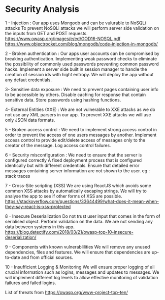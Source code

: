 # Security Analysis

1 - Injection : Our app uses Mongodb and can be vulurable to NoSQLi attacks
To prevent NoSQLi attacks we will perform server side validation on the inputs from GET and POST requests.
https://www.owasp.org/images/e/ed/GOD16-NOSQL.pdf
https://www.objectrocket.com/blog/mongodb/code-injection-in-mongodb/

2 - Broken authentication : Our apps user accounts can be compromised by breaking authentication.
Implementing weak password checks to eliminate the possibility of commonly used passwords preventing common password hacks.
Implement a server side built in session manager to handle the creation of session ids with hight entropy.
We will deploy the app without any defaut credentials.

3- Sensitive data exposure : We need to prevent pages containing user info to be accessible by others.
Disable caching for response that contain sensitive data.
Store passwords using hashing functions.

4- External Entities (XXE) : We are not vulnerable to XXE attacks as we do not use any XML parsers in our app.
To prevent XXE attacks we will use only JSON data formats.

5 - Broken access control : We need to implement strong access control in order to prevent the access of one users messages by another.
Implement access control to provide edit/delete access of messages only to the creator of the message.
Log access control failures.

6 - Security misconfiguration : We need to ensure that the server is configured correctly
A fixed deployment process that is configured identically but with different credentials.
Ensure that detailed error messages containing server information are not shown to the user. eg : stack traces

7 - Cross-Site scripting (XSS)
We are using ReactJS which avoids some common XSS attacks by automatically escaping strings.
We will try to analyse the app to see if other forms of XSS are possible.
https://stackoverflow.com/questions/33644499/what-does-it-mean-when-they-say-react-is-xss-protected

8 - Insecure Deserialization 
Do not trust user input that comes in the form of serialised object. Perform validation on the data.
We are not sending any data between systems in this app.
https://blog.detectify.com/2018/03/21/owasp-top-10-insecure-deserialization/

9 - Components with known vulnerablilities 
We will remove any unused dependencies, files and features.
We will ensure that dependencies are up-to-date and from official sources.

10 - Insufficient Logging & Monitoring
We will ensure proper logging of all crucial information such as logins, messages and updates to messages.
We will implement different log levels to allow effective monitoring of validation failures and failed logins.

List of threats from https://owasp.org/www-project-top-ten/
